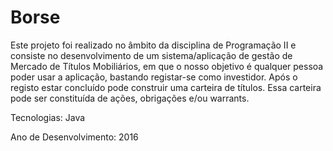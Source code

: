 # Borse
Este projeto foi realizado no âmbito da disciplina de Programação II e consiste no
desenvolvimento de um sistema/aplicação de gestão de Mercado de Títulos Mobiliários, em
que o nosso objetivo é qualquer pessoa poder usar a aplicação, bastando registar-se como
investidor. Após o registo estar concluído pode construir uma carteira de títulos. Essa carteira
pode ser constituída de ações, obrigações e/ou warrants.


Tecnologias: Java

Ano de Desenvolvimento: 2016
